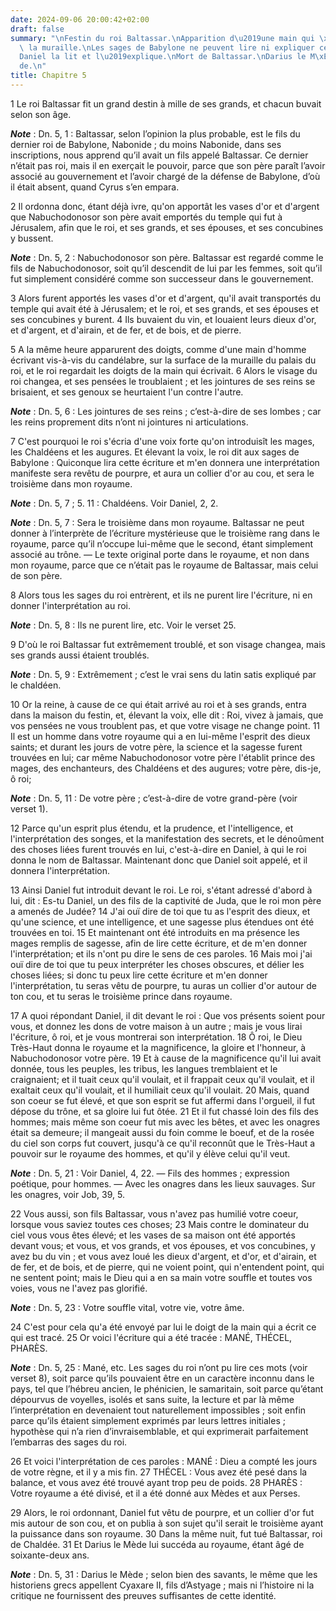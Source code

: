 ```yaml
---
date: 2024-09-06 20:00:42+02:00
draft: false
summary: "\nFestin du roi Baltassar.\nApparition d\u2019une main qui \xE9crit sur\
  \ la muraille.\nLes sages de Babylone ne peuvent lire ni expliquer cette \xE9criture.\n\
  Daniel la lit et l\u2019explique.\nMort de Baltassar.\nDarius le M\xE8de lui succ\xE8\
  de.\n"
title: Chapitre 5
---
```





1 Le roi Baltassar fit un grand destin à mille de ses grands, et chacun buvait selon son âge.

***Note*** :  Dn. 5, 1 : Baltassar, selon l’opinion la plus probable, est le fils du dernier roi de Babylone, Nabonide ; du moins Nabonide, dans ses inscriptions, nous apprend qu’il avait un fils appelé Baltassar. Ce dernier n’était pas roi, mais il en exerçait le pouvoir, parce que son père paraît l’avoir associé au gouvernement et l’avoir chargé de la défense de Babylone, d’où il était absent, quand Cyrus s’en empara.

2 Il ordonna donc, étant déjà ivre, qu'on apportât les vases d'or et d'argent que Nabuchodonosor son père avait emportés du temple qui fut à Jérusalem, afin que le roi, et ses grands, et ses épouses, et ses concubines y bussent.

***Note*** :  Dn. 5, 2 : Nabuchodonosor son père. Baltassar est regardé comme le fils de Nabuchodonosor, soit qu’il descendit de lui par les femmes, soit qu’il fut simplement considéré comme son successeur dans le gouvernement.

3 Alors furent apportés les vases d'or et d'argent, qu'il avait transportés du temple qui avait été à Jérusalem; et le roi, et ses grands, et ses épouses et ses concubines y burent. 4 Ils buvaient du vin, et louaient leurs dieux d'or, et d'argent, et d'airain, et de fer, et de bois, et de pierre.


5 A la même heure apparurent des doigts, comme d'une main d'homme écrivant vis-à-vis du candélabre, sur la surface de la muraille du palais du roi, et le roi regardait les doigts de la main qui écrivait. 6 Alors le visage du roi changea, et ses pensées le troublaient ; et les jointures de ses reins se brisaient, et ses genoux se heurtaient l'un contre l'autre.

***Note*** :  Dn. 5, 6 : Les jointures de ses reins ; c’est-à-dire de ses lombes ; car les reins proprement dits n’ont ni jointures ni articulations.

7 C'est pourquoi le roi s'écria d'une voix forte qu'on introduisît les mages, les Chaldéens et les augures. Et élevant la voix, le roi dit aux sages de Babylone : Quiconque lira cette écriture et m'en donnera une interprétation manifeste sera revêtu de pourpre, et aura un collier d'or au cou, et sera le troisième dans mon royaume.

***Note*** :  Dn. 5, 7 ; 5. 11 : Chaldéens. Voir Daniel, 2, 2.

***Note*** :  Dn. 5, 7 : Sera le troisième dans mon royaume. Baltassar ne peut donner à l’interprète de l’écriture mystérieuse que le troisième rang dans le royaume, parce qu’il n’occupe lui-même que le second, étant simplement associé au trône. ― Le texte original porte dans le royaume, et non dans mon royaume, parce que ce n’était pas le royaume de Baltassar, mais celui de son père.

8 Alors tous les sages du roi entrèrent, et ils ne purent lire l'écriture, ni en donner l'interprétation au roi.

***Note*** :  Dn. 5, 8 : Ils ne purent lire, etc. Voir le verset 25.

9 D'où le roi Baltassar fut extrêmement troublé, et son visage changea, mais ses grands aussi étaient troublés.

***Note*** :  Dn. 5, 9 : Extrêmement ; c’est le vrai sens du latin satis expliqué par le chaldéen.

10 Or la reine, à cause de ce qui était arrivé au roi et à ses grands, entra dans la maison du festin, et, élevant la voix, elle dit : Roi, vivez à jamais, que vos pensées ne vous troublent pas, et que votre visage ne change point. 11 Il est un homme dans votre royaume qui a en lui-même l'esprit des dieux saints; et durant les jours de votre père, la science et la sagesse furent trouvées en lui; car même Nabuchodonosor votre père l'établit prince des mages, des enchanteurs, des Chaldéens et des augures; votre père, dis-je, ô roi;

***Note*** :  Dn. 5, 11 : De votre père ; c’est-à-dire de votre grand-père (voir verset 1).

12 Parce qu'un esprit plus étendu, et la prudence, et l'intelligence, et l'interprétation des songes, et la manifestation des secrets, et le dénoûment des choses liées furent trouvés en lui, c'est-à-dire en Daniel, à qui le roi donna le nom de Baltassar. Maintenant donc que Daniel soit appelé, et il donnera l'interprétation.


13 Ainsi Daniel fut introduit devant le roi. Le roi, s'étant adressé d'abord à lui, dit : Es-tu Daniel, un des fils de la captivité de Juda, que le roi mon père a amenés de Judée? 14 J'ai ouï dire de toi que tu as l'esprit des dieux, et qu'une science, et une intelligence, et une sagesse plus étendues ont été trouvées en toi. 15 Et maintenant ont été introduits en ma présence les mages remplis de sagesse, afin de lire cette écriture, et de m'en donner l'interprétation; et ils n'ont pu dire le sens de ces paroles. 16 Mais moi j'ai ouï dire de toi que tu peux interpréter les choses obscures, et délier les choses liées; si donc tu peux lire cette écriture et m'en donner l'interprétation, tu seras vêtu de pourpre, tu auras un collier d'or autour de ton cou, et tu seras le troisième prince dans royaume.


17 A quoi répondant Daniel, il dit devant le roi : Que vos présents soient pour vous, et donnez les dons de votre maison à un autre ; mais je vous lirai l'écriture, ô roi, et je vous montrerai son interprétation. 18 Ô roi, le Dieu Très-Haut donna le royaume et la magnificence, la gloire et l'honneur, à Nabuchodonosor votre père. 19 Et à cause de la magnificence qu'il lui avait donnée, tous les peuples, les tribus, les langues tremblaient et le craignaient; et il tuait ceux qu'il voulait, et il frappait ceux qu'il voulait, et il exaltait ceux qu'il voulait, et il humiliait ceux qu'il voulait. 20 Mais, quand son coeur se fut élevé, et que son esprit se fut affermi dans l'orgueil, il fut dépose du trône, et sa gloire lui fut ôtée. 21 Et il fut chassé loin des fils des hommes; mais même son coeur fut mis avec les bêtes, et avec les onagres était sa demeure; il mangeait aussi du foin comme le boeuf, et de la rosée du ciel son corps fut couvert, jusqu'à ce qu'il reconnût que le Très-Haut a pouvoir sur le royaume des
hommes, et qu'il y élève celui qu'il veut.

***Note*** :  Dn. 5, 21 : Voir Daniel, 4, 22. ― Fils des hommes ; expression poétique, pour hommes. ― Avec les onagres dans les lieux sauvages. Sur les onagres, voir Job, 39, 5.

22 Vous aussi, son fils Baltassar, vous n'avez pas humilié votre coeur, lorsque vous saviez toutes ces choses; 23 Mais contre le dominateur du ciel vous vous êtes élevé; et les vases de sa maison ont été apportés devant vous; et vous, et vos grands, et vos épouses, et vos concubines, y avez bu du vin ; et vous avez loué les dieux d'argent, et d'or, et d'airain, et de fer, et de bois, et de pierre, qui ne voient point, qui n'entendent point, qui ne sentent point; mais le Dieu qui a en sa main votre souffle et toutes vos voies, vous ne l'avez pas glorifié.

***Note*** :  Dn. 5, 23 : Votre souffle vital, votre vie, votre âme.

24 C'est pour cela qu'a été envoyé par lui le doigt de la main qui a écrit ce qui est tracé. 25 Or voici l'écriture qui a été tracée : MANÉ, THÉCEL, PHARÈS.

***Note*** :  Dn. 5, 25 : Mané, etc. Les sages du roi n’ont pu lire ces mots (voir verset 8), soit parce qu’ils pouvaient être en un caractère inconnu dans le pays, tel que l’hébreu ancien, le phénicien, le samaritain, soit parce qu’étant dépourvus de voyelles, isolés et sans suite, la lecture et par là même l’interprétation en devenaient tout naturellement impossibles ; soit enfin parce qu’ils étaient simplement exprimés par leurs lettres initiales ; hypothèse qui n’a rien d’invraisemblable, et qui exprimerait parfaitement l’embarras des sages du roi.

26 Et voici l'interprétation de ces paroles : MANÉ : Dieu a compté les jours de votre règne, et il y a mis fin. 27 THÉCEL : Vous avez été pesé dans la balance, et vous avez été trouvé ayant trop peu de poids. 28 PHARÈS : Votre royaume a été divisé, et il a été donné aux Mèdes et aux Perses.


29 Alors, le roi ordonnant, Daniel fut vêtu de pourpre, et un collier d'or fut mis autour de son cou, et on publia à son sujet qu'il serait le troisième ayant la puissance dans son royaume. 30 Dans la même nuit, fut tué Baltassar, roi de Chaldée. 31 Et Darius le Mède lui succéda au royaume, étant âgé de soixante-deux ans.

***Note*** :  Dn. 5, 31 : Darius le Mède ; selon bien des savants, le même que les historiens grecs appellent Cyaxare II, fils d’Astyage ; mais ni l’histoire ni la critique ne fournissent des preuves suffisantes de cette identité.

